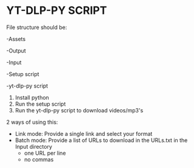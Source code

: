 YT-DLP-PY SCRIPT
===========================================
File structure should be:

-Assets

-Output

-Input

-Setup script

-yt-dlp-py script


1. Install python
2. Run the setup script
3. Run the yt-dlp-py script to download videos/mp3's

2 ways of using this:
- Link mode: Provide a single link and select your format
- Batch mode: Provide a list of URLs to download in the URLs.txt in the Input directory
    - one URL per line
    - no commas

